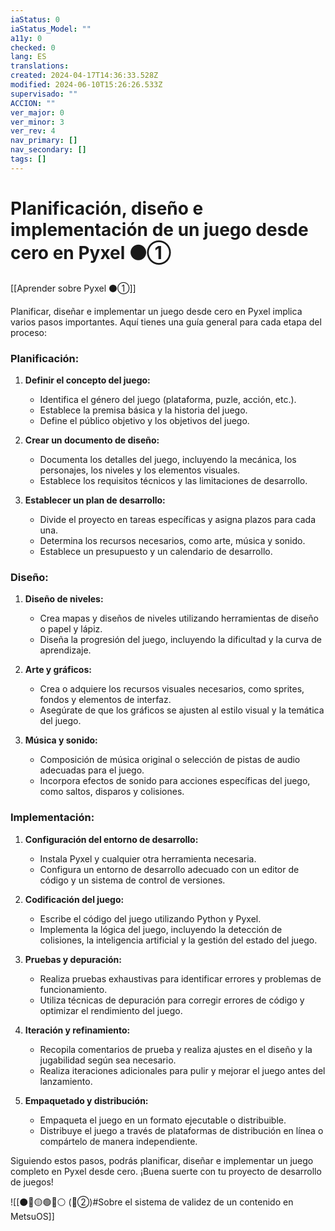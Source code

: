 ```yaml
---
iaStatus: 0
iaStatus_Model: ""
a11y: 0
checked: 0
lang: ES
translations: 
created: 2024-04-17T14:36:33.528Z
modified: 2024-06-10T15:26:26.533Z
supervisado: ""
ACCION: ""
ver_major: 0
ver_minor: 3
ver_rev: 4
nav_primary: []
nav_secondary: []
tags: []
---
```

# Planificación, diseño e implementación de un juego desde cero en Pyxel ⚫①

[[Aprender sobre Pyxel  ⚫①]]

Planificar, diseñar e implementar un juego desde cero en Pyxel implica varios pasos importantes. Aquí tienes una guía general para cada etapa del proceso:

### Planificación:

1. **Definir el concepto del juego:**
   - Identifica el género del juego (plataforma, puzle, acción, etc.).
   - Establece la premisa básica y la historia del juego.
   - Define el público objetivo y los objetivos del juego.

2. **Crear un documento de diseño:**
   - Documenta los detalles del juego, incluyendo la mecánica, los personajes, los niveles y los elementos visuales.
   - Establece los requisitos técnicos y las limitaciones de desarrollo.

3. **Establecer un plan de desarrollo:**
   - Divide el proyecto en tareas específicas y asigna plazos para cada una.
   - Determina los recursos necesarios, como arte, música y sonido.
   - Establece un presupuesto y un calendario de desarrollo.

### Diseño:

1. **Diseño de niveles:**
   - Crea mapas y diseños de niveles utilizando herramientas de diseño o papel y lápiz.
   - Diseña la progresión del juego, incluyendo la dificultad y la curva de aprendizaje.

2. **Arte y gráficos:**
   - Crea o adquiere los recursos visuales necesarios, como sprites, fondos y elementos de interfaz.
   - Asegúrate de que los gráficos se ajusten al estilo visual y la temática del juego.

3. **Música y sonido:**
   - Composición de música original o selección de pistas de audio adecuadas para el juego.
   - Incorpora efectos de sonido para acciones específicas del juego, como saltos, disparos y colisiones.

### Implementación:

1. **Configuración del entorno de desarrollo:**
   - Instala Pyxel y cualquier otra herramienta necesaria.
   - Configura un entorno de desarrollo adecuado con un editor de código y un sistema de control de versiones.

2. **Codificación del juego:**
   - Escribe el código del juego utilizando Python y Pyxel.
   - Implementa la lógica del juego, incluyendo la detección de colisiones, la inteligencia artificial y la gestión del estado del juego.

3. **Pruebas y depuración:**
   - Realiza pruebas exhaustivas para identificar errores y problemas de funcionamiento.
   - Utiliza técnicas de depuración para corregir errores de código y optimizar el rendimiento del juego.

4. **Iteración y refinamiento:**
   - Recopila comentarios de prueba y realiza ajustes en el diseño y la jugabilidad según sea necesario.
   - Realiza iteraciones adicionales para pulir y mejorar el juego antes del lanzamiento.

5. **Empaquetado y distribución:**
   - Empaqueta el juego en un formato ejecutable o distribuible.
   - Distribuye el juego a través de plataformas de distribución en línea o compártelo de manera independiente.

Siguiendo estos pasos, podrás planificar, diseñar e implementar un juego completo en Pyxel desde cero. ¡Buena suerte con tu proyecto de desarrollo de juegos!

![[⚫🔴🟡🟢🔵⚪ (🔴②)#Sobre el sistema de validez de un contenido en MetsuOS]]